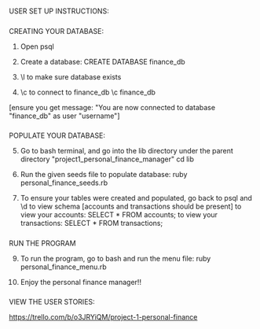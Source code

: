 #####
USER SET UP INSTRUCTIONS:

#####
CREATING YOUR DATABASE:

1. Open psql

2. Create a database:
			CREATE DATABASE finance_db

3. \l to make sure database exists

4. \c to connect to finance_db
			\c finance_db

[ensure you get message: "You are now connected to database "finance_db" as user "username"]

#####
POPULATE YOUR DATABASE:

5. Go to bash terminal, and go into the lib directory under the parent directory "project1_personal_finance_manager"
		cd lib

6. Run the given seeds file to populate database:
		ruby personal_finance_seeds.rb

7. To ensure your tables were created and populated, go back to psql and \d to view schema [accounts and transactions should be present]
	to view your accounts:
		SELECT * FROM accounts;
	to view your transactions:
		SELECT * FROM transactions;

#####
RUN THE PROGRAM

9. To run the program, go to bash and run the menu file:
			ruby personal_finance_menu.rb

10. Enjoy the personal finance manager!!

#####
VIEW THE USER STORIES:

https://trello.com/b/o3JRYiQM/project-1-personal-finance
